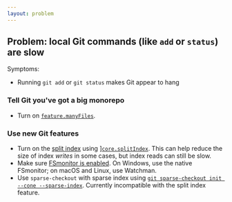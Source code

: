 ```yaml
---
layout: problem
---
```

## Problem: local Git commands (like `add` or `status`) are slow

Symptoms:
- Running `git add` or `git status` makes Git appear to hang

### Tell Git you've got a big monorepo

- Turn on [`feature.manyFiles`](https://git-scm.com/docs/git-config#Documentation/git-config.txt-featuremanyFiles).

### Use new Git features

- Turn on the [split index](https://www.git-scm.com/docs/git-update-index#_split_index) using ][`core.splitIndex`](https://git-scm.com/docs/git-config#Documentation/git-config.txt-coresplitIndex). This can help reduce the size of index _writes_ in some cases, but index reads can still be slow.
- Make sure [FSmonitor is enabled](https://git-scm.com/docs/git-config#Documentation/git-config.txt-corefsmonitor). On Windows, use the native FSmonitor; on macOS and Linux, use Watchman.
- Use `sparse-checkout` with sparse index using [`git sparse-checkout init --cone --sparse-index`](https://www.git-scm.com/docs/git-sparse-checkout#Documentation/git-sparse-checkout.txt-eminitem). Currently incompatible with the split index feature.
